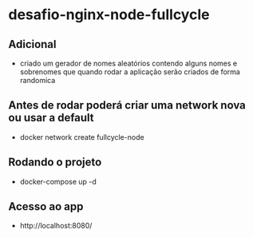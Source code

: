 # desafio-nginx-node-fullcycle

## Adicional
- criado um gerador de nomes aleatórios contendo alguns nomes e sobrenomes que quando rodar a aplicação serão criados de forma randomica

## Antes de rodar poderá criar uma network nova ou usar a default
- docker network create fullcycle-node

## Rodando o projeto
- docker-compose up -d

## Acesso ao app
- http://localhost:8080/